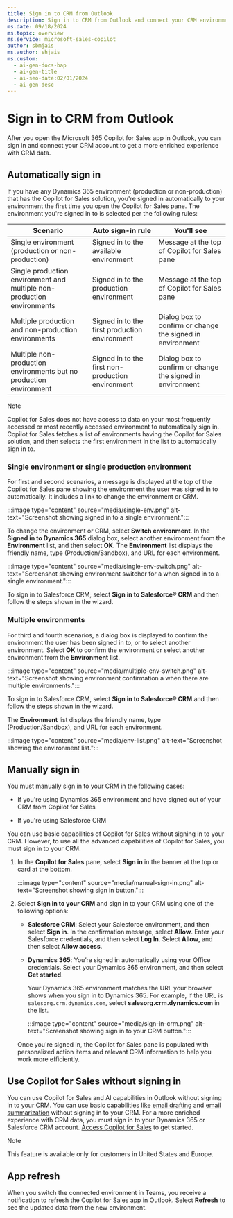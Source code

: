 ```yaml
---
title: Sign in to CRM from Outlook
description: Sign in to CRM from Outlook and connect your CRM environment to get a more enriched experience with CRM data.
ms.date: 09/18/2024
ms.topic: overview
ms.service: microsoft-sales-copilot
author: sbmjais
ms.author: shjais
ms.custom:
  - ai-gen-docs-bap
  - ai-gen-title
  - ai-seo-date:02/01/2024
  - ai-gen-desc
---
```


# Sign in to CRM from Outlook

After you open the Microsoft 365 Copilot for Sales app in Outlook, you can sign in and connect your CRM account to get a more enriched experience with CRM data.

## Automatically sign in

If you have any Dynamics 365 environment (production or non-production) that has the Copilot for Sales solution, you're signed in automatically to your environment the first time you open the Copilot for Sales pane. The environment you're signed in to is selected per the following rules:


|Scenario  |Auto sign-in rule  |You'll see  |
|---------|---------|---------|
|Single environment (production or non-production)     |  Signed in to the available environment       | Message at the top of Copilot for Sales pane        |
|Single production environment and multiple non-production environments     |Signed in to the production environment         |  Message at the top of Copilot for Sales pane       |
|Multiple production and non-production environments     |  Signed in to the first production environment       |  Dialog box to confirm or change the signed in environment       |
|Multiple non-production environments but no production environment     |  Signed in to the first non-production environment       |  Dialog box to confirm or change the signed in environment       |

> [!NOTE]
> Copilot for Sales does not have access to data on your most frequently accessed or most recently accessed environment to automatically sign in. Copilot for Sales fetches a list of environments having the Copilot for Sales solution, and then selects the first environment in the list to automatically sign in to.

### Single environment or single production environment

For first and second scenarios, a message is displayed at the top of the Copilot for Sales pane showing the environment the user was signed in to automatically. It includes a link to change the environment or CRM.

:::image type="content" source="media/single-env.png" alt-text="Screenshot showing signed in to a single environment.":::

To change the environment or CRM, select **Switch environment**. In the **Signed in to Dynamics 365** dialog box, select another environment from the **Environment** list, and then select **OK**. The **Environment** list displays the friendly name, type (Production/Sandbox), and URL for each environment.

:::image type="content" source="media/single-env-switch.png" alt-text="Screenshot showing environment switcher for a when signed in to a single environment.":::

To sign in to Salesforce CRM, select **Sign in to Salesforce® CRM** and then follow the steps shown in the wizard.

### Multiple environments

For third and fourth scenarios, a dialog box is displayed to confirm the environment the user has been signed in to, or to select another environment. Select **OK** to confirm the environment or select another environment from the **Environment** list. 

:::image type="content" source="media/multiple-env-switch.png" alt-text="Screenshot showing environment confirmation a when there are multiple environments.":::

To sign in to Salesforce CRM, select **Sign in to Salesforce® CRM** and then follow the steps shown in the wizard.

The **Environment** list displays the friendly name, type (Production/Sandbox), and URL for each environment.

:::image type="content" source="media/env-list.png" alt-text="Screenshot showing the environment list.":::

## Manually sign in

You must manually sign in to your CRM in the following cases:

- If you're using Dynamics 365 environment and have signed out of your CRM from Copilot for Sales

- If you're using Salesforce CRM

You can use basic capabilities of Copilot for Sales without signing in to your CRM. However, to use all the advanced capabilities of Copilot for Sales, you must sign in to your CRM.

1. In the **Copilot for Sales** pane, select **Sign in** in the banner at the top or card at the bottom.

    :::image type="content" source="media/manual-sign-in.png" alt-text="Screenshot showing sign in button.":::

2. Select **Sign in to your CRM** and sign in to your CRM using one of the following options:

    - **Salesforce CRM**: Select your Salesforce environment, and then select **Sign in**. In the confirmation message, select **Allow**. Enter your Salesforce credentials, and then select **Log In**. Select **Allow**, and then select **Allow access**.
    
    - **Dynamics 365**: You’re signed in automatically using your Office credentials. Select your Dynamics 365 environment, and then select **Get started**.

        Your Dynamics 365 environment matches the URL your browser shows when you sign in to Dynamics 365. For example, if the URL is `salesorg.crm.dynamics.com`, select **salesorg.crm.dynamics.com** in the list.
        
        :::image type="content" source="media/sign-in-crm.png" alt-text="Screenshot showing sign in to your CRM button.":::

    Once you're signed in, the Copilot for Sales pane is populated with personalized action items and relevant CRM information to help you work more efficiently.

## Use Copilot for Sales without signing in

You can use Copilot for Sales and AI capabilities in Outlook without signing in to your CRM. You can use basic capabilities like [email drafting](use-copilot-kickstart-email-messages.md#create-an-email-reply-using-predefined-categories) and [email summarization](view-save-email-summary-crm.md) without signing in to your CRM. For a more enriched experience with CRM data, you must sign in to your Dynamics 365 or Salesforce CRM account. [Access Copilot for Sales](open-app.md#access-copilot-for-sales-in-outlook) to get started.

> [!NOTE]
> This feature is available only for customers in United States and Europe.

## App refresh

When you switch the connected environment in Teams, you receive a notification to refresh the Copilot for Sales app in Outlook. Select **Refresh** to see the updated data from the new environment.